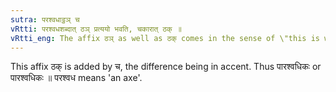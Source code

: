 ```yaml
---
sutra: परश्वधाट्ठञ् च
vRtti: परश्वधशब्दात् ठञ् प्रत्ययो भवति, चकारात् ठक् ॥
vRtti_eng: The affix ठञ् as well as ठक् comes in the sense of \"this is whose weapon\", after the word परश्वध ॥ 
---
```

This affix ठक् is added by च, the difference being in accent. Thus पारश्वधिकः or पारश्वधिकः ॥ परश्वध means 'an axe'.
